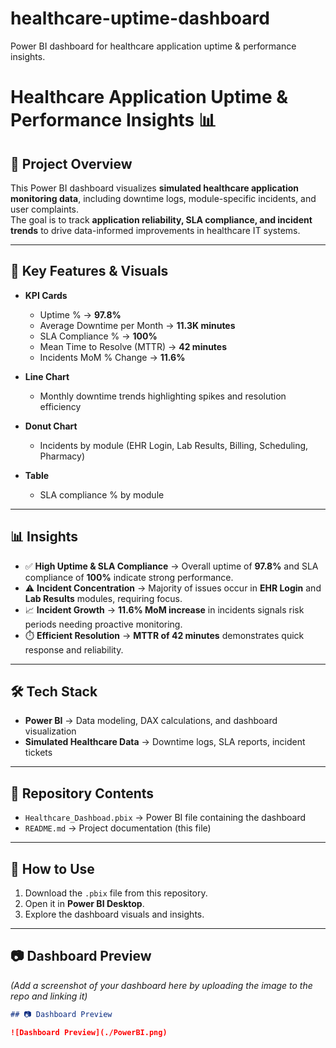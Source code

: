 # healthcare-uptime-dashboard
Power BI dashboard for healthcare application uptime &amp; performance insights.
# Healthcare Application Uptime & Performance Insights 📊

## 📌 Project Overview
This Power BI dashboard visualizes **simulated healthcare application monitoring data**, including downtime logs, module-specific incidents, and user complaints.  
The goal is to track **application reliability, SLA compliance, and incident trends** to drive data-informed improvements in healthcare IT systems.  

---

## 🔑 Key Features & Visuals
- **KPI Cards**
  - Uptime % → **97.8%**
  - Average Downtime per Month → **11.3K minutes**
  - SLA Compliance % → **100%**
  - Mean Time to Resolve (MTTR) → **42 minutes**
  - Incidents MoM % Change → **11.6%**

- **Line Chart**
  - Monthly downtime trends highlighting spikes and resolution efficiency

- **Donut Chart**
  - Incidents by module (EHR Login, Lab Results, Billing, Scheduling, Pharmacy)

- **Table**
  - SLA compliance % by module  

---

## 📊 Insights
- ✅ **High Uptime & SLA Compliance** → Overall uptime of **97.8%** and SLA compliance of **100%** indicate strong performance.  
- ⚠️ **Incident Concentration** → Majority of issues occur in **EHR Login** and **Lab Results** modules, requiring focus.  
- 📈 **Incident Growth** → **11.6% MoM increase** in incidents signals risk periods needing proactive monitoring.  
- ⏱️ **Efficient Resolution** → **MTTR of 42 minutes** demonstrates quick response and reliability.  

---

## 🛠️ Tech Stack
- **Power BI** → Data modeling, DAX calculations, and dashboard visualization  
- **Simulated Healthcare Data** → Downtime logs, SLA reports, incident tickets  

---

## 📂 Repository Contents
- `Healthcare_Dashboad.pbix` → Power BI file containing the dashboard  
- `README.md` → Project documentation (this file)  

---

## 🚀 How to Use
1. Download the `.pbix` file from this repository.  
2. Open it in **Power BI Desktop**.  
3. Explore the dashboard visuals and insights.  

---

## 📷 Dashboard Preview
*(Add a screenshot of your dashboard here by uploading the image to the repo and linking it)*  

```markdown
## 📷 Dashboard Preview

![Dashboard Preview](./PowerBI.png)


